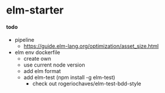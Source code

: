 # elm-starter

#### todo
- pipeline
    - https://guide.elm-lang.org/optimization/asset_size.html
- elm env dockerfile
    - create own
    - use current node version
    - add elm format
    - add elm-test (npm install -g elm-test)
        - check out rogeriochaves/elm-test-bdd-style

